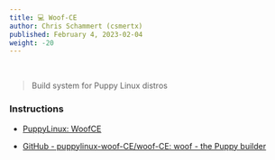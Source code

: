 ```yaml
---
title: 💻 Woof-CE
author: Chris Schammert (csmertx)
published: February 4, 2023-02-04
weight: -20
---
```


<br />

> Build system for Puppy Linux distros

### Instructions

- [PuppyLinux: WoofCE](https://www.wikka.puppylinux.com/WoofCE)

- [GitHub - puppylinux-woof-CE/woof-CE: woof - the Puppy builder](https://github.com/puppylinux-woof-CE/woof-CE)
